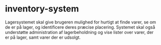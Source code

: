 # inventory-system
Lagersystemet skal give brugeren mulighed for hurtigt at finde varer, se om de er på lager, og identificere deres præcise placering. Systemet skal også understøtte administration af lagerbeholdning og vise lister over varer, der er på lager, samt varer der er udsolgt.
